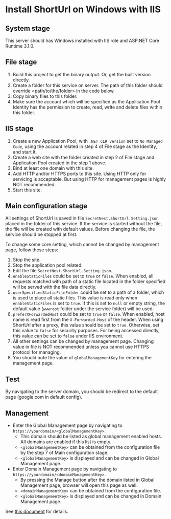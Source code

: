 # Install ShortUrl on Windows with IIS

## System stage
This server should has Windows installed with IIS role and ASP.NET Core Runtime 3.1.0.

## File stage
1. Build this project to get the binary output. Or, get the built version directly.
2. Create a folder for this service on server. The path of this folder should override <path/to/the/folder> in the code below.
3. Copy binary files to this folder.
4. Make sure the account which will be specified as the Application Pool Identity has the permission to create, read, write and delete files within this folder.

## IIS stage
1. Create a new Application Pool, with ```.NET CLR version``` set to ```No Managed Code```, using the account related in step 4 of File stage as the Identity, and start it.
2. Create a web site with the folder created in step 2 of File stage and Application Pool created in the step 1 above.
3. Bind at least one domain with this site.
4. Add HTTP and/or HTTPS ports to this site. Using HTTP only for servicing is acceptable. But using HTTP for management pages is highly NOT recommended.
5. Start this site.

## Main configuration stage
All settings of ShortUrl is saved in file ```SecretNest.ShortUrl.Setting.json``` placed in the folder of this service. If the service is started without the file, the file will be created with default values. Before changing the file, the service should be stopped at first.

To change some core setting, which cannot be changed by management page, follow these steps:

1. Stop the site.
2. Stop the application pool related.
3. Edit the file ```SecretNest.ShortUrl.Setting.json```.
4. ```enableStaticFiles``` could be set to ```true``` or ```false```. When enabled, all requests matched with path of a static file located in the folder specified will be served with the file data directly.
5. ```userSpecifiedStaticFileFolder``` could be set to a path of a folder, which is used to place all static files. This value is read only when ```enableStaticFiles``` is set to ```true```. If this is set to ```null``` or empty string, the default value (```wwwroot``` folder under the service folder) will be used.
6. ```preferXForwardedHost``` could be set to ```true``` or ```false```. When enabled, host name is read first from the ```X-Forwarded-Host``` of the header. When using ShortUrl after a proxy, this value should be set to ```true```. Otherwise, set this value to ```false``` for security purposes. For being accessed directly, this value can be set to ```false``` under IIS environment.
7. All other settings can be changed by management page. Changing value in file is NOT recommended unless you cannot use HTTPS protocol for managing.
8. You should note the value of ```globalManagementKey``` for entering the management page.

## Test
By navigating to the server domain, you should be redirect to the default page (google.com in default config).

## Management
* Enter the Global Management page by navigating to ```https://yourdomain/<globalManagementKey>```. 
  - This domain should be listed as global management enabled hosts. All domains are enabled if this list is empty.
  - ```<globalManagementKey>``` can be obtained from the configuration file by the step 7 of Main configuration stage.
  - ```<globalManagementKey>``` is displayed and can be changed in Global Management page.
* Enter Domain Management page by navigating to ```https://yourdomain/<domainManagementKey>```.
  - By pressing the Manage button after the domain listed in Global Management page, browser will open this page as well.
  - ```<domainManagementKey>``` can be obtained from the configuration file.
  - ```<globalManagementKey>``` is displayed and can be changed in Domain Management page.

See [this document](../../management) for details.
